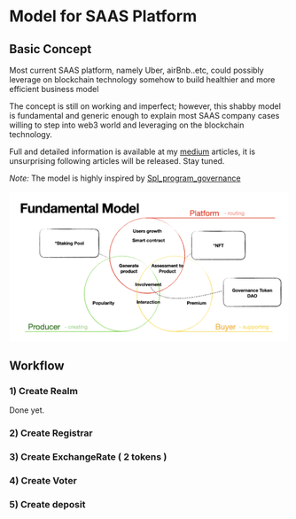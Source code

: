 #  Model for SAAS Platform

## Basic Concept

Most current SAAS platform, namely Uber, airBnb..etc, could possibly leverage on blockchain technology somehow to build healthier and more efficient business model

The concept is still on working and imperfect; however, this shabby model is fundamental and generic enough to explain most SAAS company cases willing to step into web3 world and leveraging on the blockchain technology.


Full and detailed information is available at my [medium](https://medium.com/@jarekcoding/tokenomic-model-for-saas-platform-89b5828a27ec) articles, it is unsurprising following articles will be released. Stay tuned.

 _Note:_ The model is highly inspired by [Spl_program_governance](https://github.com/solana-labs/solana-program-library)   
<br />
![Pages](./docs/images/basic_model.png)

## Workflow

### 1) Create Realm

Done yet. 

### 2) Create Registrar

### 3) Create ExchangeRate ( 2 tokens )

### 4) Create Voter 

### 5) Create deposit 

